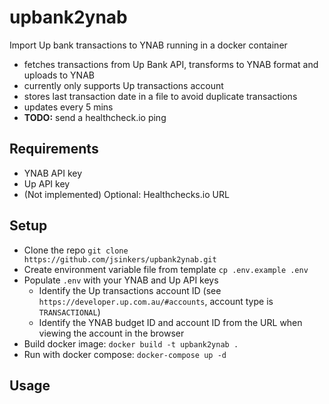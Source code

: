 # upbank2ynab

Import Up bank transactions to YNAB running in a docker container

- fetches transactions from Up Bank API, transforms to YNAB format and uploads to YNAB
- currently only supports Up transactions account
- stores last transaction date in a file to avoid duplicate transactions
- updates every 5 mins
- __TODO:__ send a healthcheck.io ping

## Requirements

- YNAB API key
- Up API key
- (Not implemented) Optional: Healthchecks.io URL

## Setup

- Clone the repo `git clone https://github.com/jsinkers/upbank2ynab.git`
- Create environment variable file from template `cp .env.example .env`
- Populate `.env` with your YNAB and Up API keys
  - Identify the Up transactions account ID (see `https://developer.up.com.au/#accounts`, account type is `TRANSACTIONAL`)
  - Identify the YNAB budget ID and account ID from the URL when viewing the account in the browser
- Build docker image: `docker build -t upbank2ynab .`
- Run with docker compose: `docker-compose up -d`

## Usage